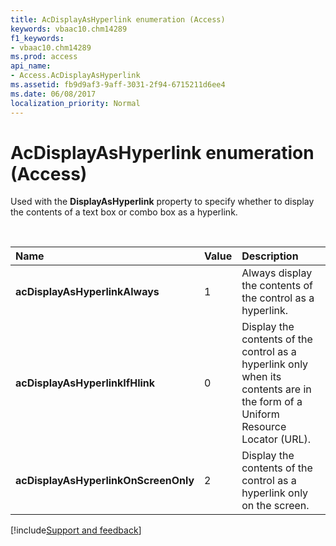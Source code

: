 ```yaml
---
title: AcDisplayAsHyperlink enumeration (Access)
keywords: vbaac10.chm14289
f1_keywords:
- vbaac10.chm14289
ms.prod: access
api_name:
- Access.AcDisplayAsHyperlink
ms.assetid: fb9d9af3-9aff-3031-2f94-6715211d6ee4
ms.date: 06/08/2017
localization_priority: Normal
---
```



# AcDisplayAsHyperlink enumeration (Access)

Used with the **DisplayAsHyperlink** property to specify whether to display the contents of a text box or combo box as a hyperlink.

<br/>

|Name|Value|Description|
|:-----|:-----|:-----|
|**acDisplayAsHyperlinkAlways**|1|Always display the contents of the control as a hyperlink.|
|**acDisplayAsHyperlinkIfHlink**|0|Display the contents of the control as a hyperlink only when its contents are in the form of a Uniform Resource Locator (URL).|
|**acDisplayAsHyperlinkOnScreenOnly**|2|Display the contents of the control as a hyperlink only on the screen.|

[!include[Support and feedback](~/includes/feedback-boilerplate.md)]